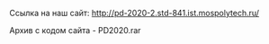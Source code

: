 Ссылка на наш сайт: http://pd-2020-2.std-841.ist.mospolytech.ru/


Архив с кодом сайта - PD2020.rar
